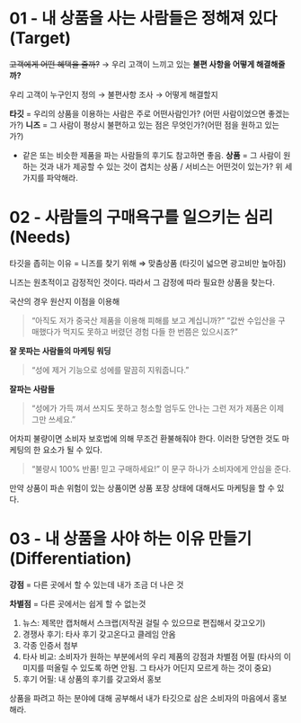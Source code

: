 # 01 - 내 상품을 사는 사람들은 정해져 있다(Target)

~~고객에게 어떤 혜택을 줄까?~~ → 우리 고객이 느끼고 있는 **불편 사항을 어떻게 해결해줄까?**

우리 고객이 누구인지 정의 → 불편사항 조사 → 어떻게 해결할지

**타깃** = 우리의 상품을 이용하는 사람은 주로 어떤사람인가? (어떤 사람이었으면 좋겠는가?)
**니즈** = 그 사람이 평상시 불편하고 있는 점은 무엇인가?(어떤 점을 원하고 있는가?)
 - 같은 또는 비슷한 제품을 파는 사람들의 후기도 참고하면 좋음.
**상품** = 그 사람이 원하는 것과 내가 제공할 수 있는 것이 겹치는 상품 / 서비스는 어떤것이 있는가?
위 세가지를 파악해라.

# 02 - 사람들의 구매욕구를 일으키는 심리(Needs)

타깃을 좁히는 이유 = 니즈를 찾기 위해 ⇒ 맞춤상품 (타깃이 넓으면 광고비만 높아짐)

니즈는 원초적이고 감정적인 것이다. 따라서 그 감정에 따라 필요한 상품을 찾는다.

국산의 경우 원산지 이점을 이용해
> “아직도 저가 중국산 제품을 이용해 피해를 보고 계십니까?”
> “값싼 수입산을 구매했다가 먹지도 못하고 버렸던 경험 다들 한 번쯤은 있으시죠?”

**잘 못파는 사람들의 마케팅 워딩**
> “성에 제거 기능으로 성에를 말끔히 지워줍니다.”

**잘파는 사람들**
> “성에가 가득 껴서 쓰지도 못하고 청소할 엄두도 안나는 그런 저가 제품은 이제 그만 쓰세요.”

어차피 불량이면 소비자 보호법에 의해 무조건 환불해줘야 한다. 이러한 당연한 것도 마케팅의 한 요소가 될 수 있다.
> “불량시 100% 반품! 믿고 구매하세요!” 이 문구 하나가 소비자에게 안심을 준다.

만약 상품이 파손 위험이 있는 상품이면 상품 포장 상태에 대해서도 마케팅을 할 수 있다.

# 03 - 내 상품을 사야 하는 이유 만들기(Differentiation)

**강점** = 다른 곳에서 할 수 있는데 내가 조금 더 나은 것

**차별점** = 다른 곳에서는 쉽게 할 수 없는것

1. 뉴스: 제목만 캡처해서 스크랩(저작권 걸릴 수 있으므로 편집해서 갖고오기)
2. 경쟁사 후기: 타사 후기 갖고온다고 클레임 안옴
3. 각종 인증서 첨부
4. 타사 비교: 소비자가 원하는 부분에서의 우리 제품의 강점과 차별점 어필 (타사의 이미지를 떠올릴 수 있도록 하면 안됨. 그 타사가 어딘지 모르게 하는 것이 중요)
5. 후기 어필: 내 상품의 후기를 갖고와서 홍보

상품을 파려고 하는 분야에 대해 공부해서 내가 타깃으로 삼은 소비자의 마음에서 홍보해라.

